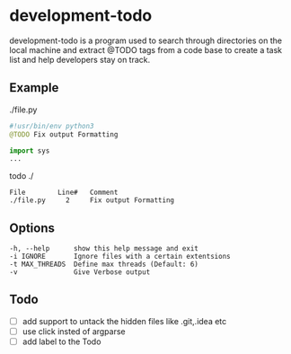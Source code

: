 # development-todo
development-todo is a program used to search through directories on the local machine and extract @TODO tags from a code base to create a task list and help developers stay on track.

## Example
./file.py
``` python
#!usr/bin/env python3
@TODO Fix output Formatting

import sys
...
``` 

todo ./
``` 
File        Line#   Comment
./file.py     2     Fix output Formatting 
```

## Options
``` 
-h, --help      show this help message and exit
-i IGNORE       Ignore files with a certain extentsions
-t MAX_THREADS  Define max threads (Default: 6)
-v              Give Verbose output
``` 

## Todo
-[ ] add support to untack the hidden files like .git,.idea etc
-[ ] use click insted of argparse
-[ ] add label to the Todo

